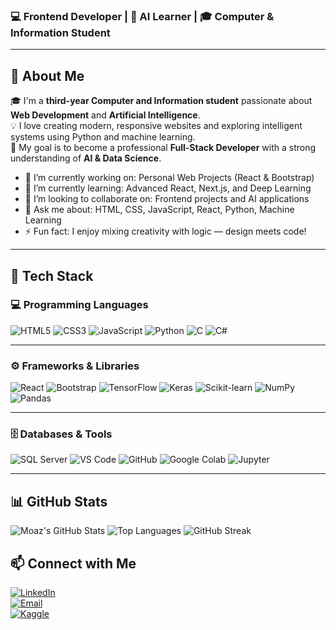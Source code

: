 ### 💻 Frontend Developer | 🤖 AI Learner | 🎓 Computer & Information Student  

---

## 🧠 About Me  
🎓 I'm a **third-year Computer and Information student** passionate about **Web Development** and **Artificial Intelligence**.  
💡 I love creating modern, responsive websites and exploring intelligent systems using Python and machine learning.  
🚀 My goal is to become a professional **Full-Stack Developer** with a strong understanding of **AI & Data Science**.  

- 🔭 I’m currently working on: Personal Web Projects (React & Bootstrap)  
- 🌱 I’m currently learning: Advanced React, Next.js, and Deep Learning  
- 👯 I’m looking to collaborate on: Frontend projects and AI applications  
- 💬 Ask me about: HTML, CSS, JavaScript, React, Python, Machine Learning  
- ⚡ Fun fact: I enjoy mixing creativity with logic — design meets code!  

---

## 🧰 Tech Stack  

### 💻 Programming Languages  
![HTML5](https://img.shields.io/badge/HTML5-E34F26?style=for-the-badge&logo=html5&logoColor=white)
![CSS3](https://img.shields.io/badge/CSS3-1572B6?style=for-the-badge&logo=css3&logoColor=white)
![JavaScript](https://img.shields.io/badge/JavaScript-F7DF1E?style=for-the-badge&logo=javascript&logoColor=black)
![Python](https://img.shields.io/badge/Python-3776AB?style=for-the-badge&logo=python&logoColor=white)
![C](https://img.shields.io/badge/C-00599C?style=for-the-badge&logo=c&logoColor=white)
![C#](https://img.shields.io/badge/C%23-239120?style=for-the-badge&logo=c-sharp&logoColor=white)

---

### ⚙️ Frameworks & Libraries  
![React](https://img.shields.io/badge/React-20232A?style=for-the-badge&logo=react&logoColor=61DAFB)
![Bootstrap](https://img.shields.io/badge/Bootstrap-563D7C?style=for-the-badge&logo=bootstrap&logoColor=white)
![TensorFlow](https://img.shields.io/badge/TensorFlow-FF6F00?style=for-the-badge&logo=tensorflow&logoColor=white)
![Keras](https://img.shields.io/badge/Keras-D00000?style=for-the-badge&logo=keras&logoColor=white)
![Scikit-learn](https://img.shields.io/badge/Scikit--learn-F7931E?style=for-the-badge&logo=scikit-learn&logoColor=white)
![NumPy](https://img.shields.io/badge/NumPy-013243?style=for-the-badge&logo=numpy&logoColor=white)
![Pandas](https://img.shields.io/badge/Pandas-150458?style=for-the-badge&logo=pandas&logoColor=white)

---

### 🗄️ Databases & Tools  
![SQL Server](https://img.shields.io/badge/SQL_Server-CC2927?style=for-the-badge&logo=microsoft-sql-server&logoColor=white)
![VS Code](https://img.shields.io/badge/VS_Code-007ACC?style=for-the-badge&logo=visual-studio-code&logoColor=white)
![GitHub](https://img.shields.io/badge/GitHub-181717?style=for-the-badge&logo=github&logoColor=white)
![Google Colab](https://img.shields.io/badge/Google_Colab-F9AB00?style=for-the-badge&logo=google-colab&logoColor=white)
![Jupyter](https://img.shields.io/badge/Jupyter-F37626?style=for-the-badge&logo=jupyter&logoColor=white)

---

## 📊 GitHub Stats  

![Moaz's GitHub Stats](https://github-readme-stats.vercel.app/api?username=moazwaelamer&show_icons=true&theme=tokyonight)
![Top Languages](https://github-readme-stats.vercel.app/api/top-langs/?username=moazwaelamer&layout=compact&theme=tokyonight)
![GitHub Streak](https://github-readme-streak-stats.herokuapp.com/?user=moazwaelamer&theme=tokyonight)
## 📫 Connect with Me  
[![LinkedIn](https://img.shields.io/badge/LinkedIn-blue?style=for-the-badge&logo=linkedin&logoColor=white)](https://www.linkedin.com/in/moaz-wael-4bb290377)  
[![Email](https://img.shields.io/badge/Email-D14836?style=for-the-badge&logo=gmail&logoColor=white)](mailto:moazwael2210@icloud.com)  
[![Kaggle](https://img.shields.io/badge/Kaggle-20BEFF?style=for-the-badge&logo=kaggle&logoColor=white)]([https://www.kaggle.com/YOUR-KAGGLE-USERNAME](https://www.kaggle.com/moazwael20200))

